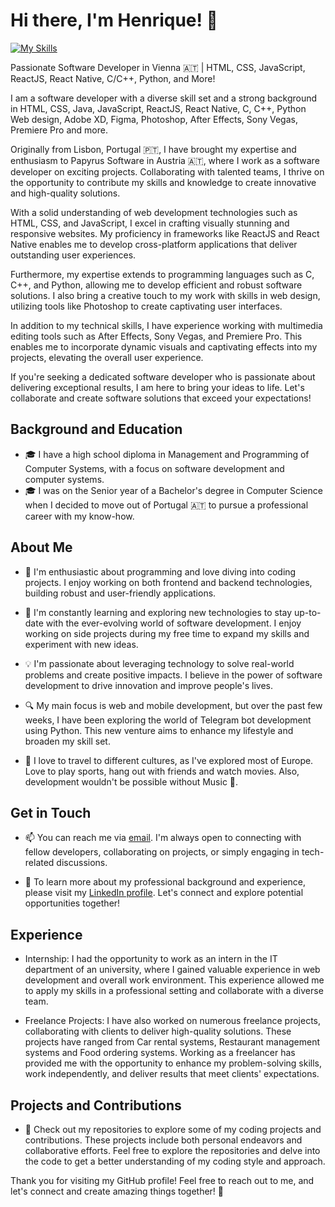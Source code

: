 # Hi there, I'm Henrique! 👋

[![My Skills](https://skillicons.dev/icons?i=nodejs,react,vite,angular,ts,js,html,css,bootstrap,java,py,php,c,cs,cpp,firebase,mysql,mongodb,linux,androidstudio,atom,ae,ps,pr,xd,unity,blender)](https://skillicons.dev)

Passionate Software Developer in Vienna 🇦🇹 | HTML, CSS, JavaScript, ReactJS, React Native, C/C++, Python, and More!

I am a software developer with a diverse skill set and a strong background in HTML, CSS, Java, JavaScript, ReactJS, React Native, C, C++, Python Web design, Adobe XD, Figma, Photoshop, After Effects, Sony Vegas, Premiere Pro and more.

Originally from Lisbon, Portugal 🇵🇹, I have brought my expertise and enthusiasm to Papyrus Software in Austria 🇦🇹, where I work as a software developer on exciting projects. Collaborating with talented teams, I thrive on the opportunity to contribute my skills and knowledge to create innovative and high-quality solutions.

With a solid understanding of web development technologies such as HTML, CSS, and JavaScript, I excel in crafting visually stunning and responsive websites. My proficiency in frameworks like ReactJS and React Native enables me to develop cross-platform applications that deliver outstanding user experiences.

Furthermore, my expertise extends to programming languages such as C, C++, and Python, allowing me to develop efficient and robust software solutions. I also bring a creative touch to my work with skills in web design, utilizing tools like Photoshop to create captivating user interfaces.

In addition to my technical skills, I have experience working with multimedia editing tools such as After Effects, Sony Vegas, and Premiere Pro. This enables me to incorporate dynamic visuals and captivating effects into my projects, elevating the overall user experience.

If you're seeking a dedicated software developer who is passionate about delivering exceptional results, I am here to bring your ideas to life. Let's collaborate and create software solutions that exceed your expectations!

## Background and Education

- 🎓 I have a high school diploma in Management and Programming of Computer Systems, with a focus on software development and computer systems.
- 🎓 I was on the Senior year of a Bachelor's degree in Computer Science when I decided to move out of Portugal 🇦🇹 to pursue a professional career with my know-how.

## About Me

- 🔭 I'm enthusiastic about programming and love diving into coding projects. I enjoy working on both frontend and backend technologies, building robust and user-friendly applications.

- 🌱 I'm constantly learning and exploring new technologies to stay up-to-date with the ever-evolving world of software development. I enjoy working on side projects during my free time to expand my skills and experiment with new ideas.

- 💡 I'm passionate about leveraging technology to solve real-world problems and create positive impacts. I believe in the power of software development to drive innovation and improve people's lives.

- 🔍 My main focus is web and mobile development, but over the past few weeks, I have been exploring the world of Telegram bot development using Python. This new venture aims to enhance my lifestyle and broaden my skill set.

- 🎨 I love to travel to different cultures, as I've explored most of Europe. Love to play sports, hang out with friends and watch movies. Also, development wouldn't be possible without Music 🎵.

## Get in Touch

- 📫 You can reach me via [email](mailto:henriqueleote@outlook.com). I'm always open to connecting with fellow developers, collaborating on projects, or simply engaging in tech-related discussions.

- 💼 To learn more about my professional background and experience, please visit my [LinkedIn profile](https://www.linkedin.com/in/henriqueleote/). Let's connect and explore potential opportunities together!

## Experience

- Internship: I had the opportunity to work as an intern in the IT department of an university, where I gained valuable experience in web development and overall work environment. This experience allowed me to apply my skills in a professional setting and collaborate with a diverse team.

- Freelance Projects: I have also worked on numerous freelance projects, collaborating with clients to deliver high-quality solutions. These projects have ranged from Car rental systems, Restaurant management systems and Food ordering systems. Working as a freelancer has provided me with the opportunity to enhance my problem-solving skills, work independently, and deliver results that meet clients' expectations.

## Projects and Contributions

- 🚀 Check out my repositories to explore some of my coding projects and contributions. These projects include both personal endeavors and collaborative efforts. Feel free to explore the repositories and delve into the code to get a better understanding of my coding style and approach.


Thank you for visiting my GitHub profile! Feel free to reach out to me, and let's connect and create amazing things together! 🌟

<!-- ## :fire: My Stats -->


<!--
**henriqueleote/henriqueleote** is a ✨ _special_ ✨ repository because its `README.md` (this file) appears on your GitHub profile.

Here are some ideas to get you started:

- 🔭 I’m currently working on ...
- 🌱 I’m currently learning ...
- 👯 I’m looking to collaborate on ...
- 🤔 I’m looking for help with ...
- 💬 Ask me about ...
- 📫 How to reach me: ...
- 😄 Pronouns: ...
- ⚡ Fun fact: ...
-->
